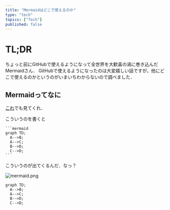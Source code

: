 ```yaml
---
title: "Mermaidはどこで使えるのか"
type: "tech"
topics: ["Tech"]
published: false
---
```


# TL;DR
ちょっと前にGitHubで使えるようになって全世界を大歓喜の渦に巻き込んだMermaidさん．
GitHubで使えるようになったのは大変嬉しい話ですが，他にどこで使えるのかというのがいまいちわからないので調べました．

## Mermaidってなに
[これ](https://zenn.dev/okazuki/articles/learning-mermaid)でも見てくれ．

こういうのを書くと
~~~
```mermaid
graph TD;
  A-->B;
  A-->C;
  B-->D;
  C-->D;
```
~~~

こういうのが出てくるんだ．なっ？

![mermaid.png](https://raw.githubusercontent.com/t-hishinuma/zenn-content/main/articles/img/mermaid.png)

```mermaid
graph TD;
  A-->B;
  A-->C;
  B-->D;
  C-->D;
```
